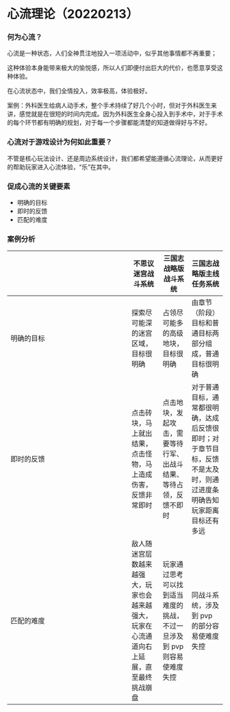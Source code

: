# 心流理论（20220213）
### 何为心流？
心流是一种状态，人们全神贯注地投入一项活动中，似乎其他事情都不再重要；

这种体验本身能带来极大的愉悦感，所以人们即便付出巨大的代价，也愿意享受这种体验。

在心流状态中，我们全情投入，效率极高，体验极好。

案例：外科医生给病人动手术，整个手术持续了好几个小时，但对于外科医生来讲，感觉就是在很短的时间内完成。因为外科医生全身心投入到手术中，对于手术的每个环节都有明确的规划，对于每一个步骤都能清楚的知道做得好与不好。
### 心流对于游戏设计为何如此重要？

不管是核心玩法设计、还是周边系统设计，我们都希望能遵循心流理论，从而更好的帮助玩家进入心流体验，“乐”在其中。
### 促成心流的关键要素
- 明确的目标
- 即时的反馈
- 匹配的难度
### 案例分析
| | 不思议迷宫战斗系统 | 三国志战略版战斗系统 | 三国志战略版主线任务系统 |
| ---------- | ---------- | ---------- | ---------- |
| <div style="width: 200pt">明确的目标</div> | 探索尽可能深的迷宫区域，目标很明确 | 占领尽可能多的高级地块，目标很明确 | 由章节（阶段）目标和普通目标两部分组成，普通目标很明确 |
| 即时的反馈 | 点击砖块，马上就出结果，点击怪物，马上造成伤害，反馈非常即时 | 点击地块，发起攻击，需要等待行军、出战斗结果、等待占领，反馈不即时 | 对于普通目标，通常都很明确，达成后反馈很即时；对于章节目标，反馈不是太及时，则通过进度条明确告知玩家距离目标还有多远 |
| 匹配的难度 | 敌人随迷宫层数越来越强大，玩家也会越来越强大，玩家在心流通道向右上延展，直至最终挑战崩盘 | 玩家通过思考可以找到适当难度的挑战，不过一旦涉及到 pvp 则容易使难度失控 | 同战斗系统，涉及到 pvp 的部分容易使难度失控 |
